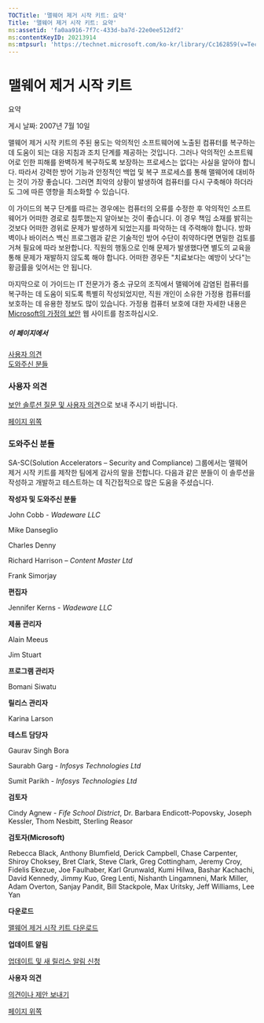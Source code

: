 ```yaml
---
TOCTitle: '맬웨어 제거 시작 키트: 요약'
Title: '맬웨어 제거 시작 키트: 요약'
ms:assetid: 'fa0aa916-7f7c-433d-ba7d-22e0ee512df2'
ms:contentKeyID: 20213914
ms:mtpsurl: 'https://technet.microsoft.com/ko-kr/library/Cc162859(v=TechNet.10)'
---
```


맬웨어 제거 시작 키트
=====================

요약

게시 날짜: 2007년 7월 10일

맬웨어 제거 시작 키트의 주된 용도는 악의적인 소프트웨어에 노출된 컴퓨터를 복구하는 데 도움이 되는 대응 지침과 조치 단계를 제공하는 것입니다. 그러나 악의적인 소프트웨어로 인한 피해를 완벽하게 복구하도록 보장하는 프로세스는 없다는 사실을 알아야 합니다. 따라서 강력한 방어 기능과 안정적인 백업 및 복구 프로세스를 통해 맬웨어에 대비하는 것이 가장 좋습니다. 그러면 최악의 상황이 발생하여 컴퓨터를 다시 구축해야 하더라도 그에 따른 영향을 최소화할 수 있습니다.

이 가이드의 복구 단계를 따르는 경우에는 컴퓨터의 오류를 수정한 후 악의적인 소프트웨어가 어떠한 경로로 침투했는지 알아보는 것이 좋습니다. 이 경우 책임 소재를 밝히는 것보다 어떠한 경위로 문제가 발생하게 되었는지를 파악하는 데 주력해야 합니다. 방화벽이나 바이러스 백신 프로그램과 같은 기술적인 방어 수단이 취약하다면 면밀한 검토를 거쳐 필요에 따라 보완합니다. 직원의 행동으로 인해 문제가 발생했다면 별도의 교육을 통해 문제가 재발하지 않도록 해야 합니다. 어떠한 경우든 "치료보다는 예방이 낫다"는 황금률을 잊어서는 안 됩니다.

마지막으로 이 가이드는 IT 전문가가 중소 규모의 조직에서 맬웨어에 감염된 컴퓨터를 복구하는 데 도움이 되도록 특별히 작성되었지만, 직원 개인이 소유한 가정용 컴퓨터를 보호하는 데 유용한 정보도 많이 있습니다. 가정용 컴퓨터 보호에 대한 자세한 내용은 [Microsoft의 가정의 보안](https://go.microsoft.com/fwlink/?linkid=42641) 웹 사이트를 참조하십시오.

##### 이 페이지에서

[](#ecae)[사용자 의견](#ecae)  
[](#ebae)[도와주신 분들](#ebae)

### 사용자 의견

[보안 솔루션 질문 및 사용자 의견](mailto:secwish@microsoft.com?subject=malware%20removal%20starter%20kit)으로 보내 주시기 바랍니다.

[](#mainsection)[페이지 위쪽](#mainsection)

### 도와주신 분들

SA-SC(Solution Accelerators – Security and Compliance) 그룹에서는 맬웨어 제거 시작 키트를 제작한 팀에게 감사의 말을 전합니다. 다음과 같은 분들이 이 솔루션을 작성하고 개발하고 테스트하는 데 직간접적으로 많은 도움을 주셨습니다.

**작성자 및 도와주신 분들**

John Cobb - *Wadeware LLC*

Mike Danseglio

Charles Denny

Richard Harrison – *Content Master Ltd*

Frank Simorjay

**편집자**

Jennifer Kerns - *Wadeware LLC*

**제품 관리자**

Alain Meeus

Jim Stuart

**프로그램 관리자**

Bomani Siwatu

**릴리스 관리자**

Karina Larson

**테스트 담당자**

Gaurav Singh Bora

Saurabh Garg - *Infosys Technologies Ltd*

Sumit Parikh - *Infosys Technologies Ltd*

**검토자**

Cindy Agnew - *Fife School District*, Dr. Barbara Endicott-Popovsky, Joseph Kessler, Thom Nesbitt, Sterling Reasor

**검토자(Microsoft)**

Rebecca Black, Anthony Blumfield, Derick Campbell, Chase Carpenter, Shiroy Choksey, Bret Clark, Steve Clark, Greg Cottingham, Jeremy Croy, Fidelis Ekezue, Joe Faulhaber, Karl Grunwald, Kumi Hilwa, Bashar Kachachi, David Kennedy, Jimmy Kuo, Greg Lenti, Nishanth Lingamneni, Mark Miller, Adam Overton, Sanjay Pandit, Bill Stackpole, Max Uritsky, Jeff Williams, Lee Yan

**다운로드**

[맬웨어 제거 시작 키트 다운로드](https://go.microsoft.com/fwlink/?linkid=93108)

**업데이트 알림**

[업데이트 및 새 릴리스 알림 신청](https://go.microsoft.com/fwlink/?linkid=54982)

**사용자 의견**

[의견이나 제안 보내기](https://technet.microsoft.com/ko-kr/mailto:secwish?subject=malware%20removal%20starter%20kit)

[](#mainsection)[페이지 위쪽](#mainsection)

